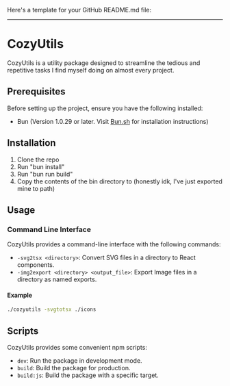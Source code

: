 Here's a template for your GitHub README.md file:

---

# CozyUtils

CozyUtils is a utility package designed to streamline the tedious and repetitive tasks I find myself doing on almost every project.

## Prerequisites

Before setting up the project, ensure you have the following installed:

- Bun (Version 1.0.29 or later. Visit [Bun.sh](https://bun.sh/) for installation instructions)

## Installation

1. Clone the repo
1. Run "bun install"
1. Run "bun run build"
1. Copy the contents of the bin directory to (honestly idk, I've just exported mine to path)

## Usage

### Command Line Interface

CozyUtils provides a command-line interface with the following commands:

- `-svg2tsx <directory>`: Convert SVG files in a directory to React components.
- `-img2export <directory> <output_file>`: Export Image files in a directory as named exports.

#### Example

```bash
./cozyutils -svgtotsx ./icons
```


## Scripts

CozyUtils provides some convenient npm scripts:

- `dev`: Run the package in development mode.
- `build`: Build the package for production.
- `build:js`: Build the package with a specific target.
